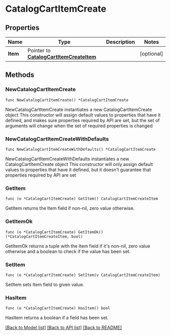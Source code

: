 # CatalogCartItemCreate

## Properties

Name | Type | Description | Notes
------------ | ------------- | ------------- | -------------
**Item** | Pointer to [**CatalogCartItemCreateItem**](catalogCartItemCreate_item.md) |  | [optional] 

## Methods

### NewCatalogCartItemCreate

`func NewCatalogCartItemCreate() *CatalogCartItemCreate`

NewCatalogCartItemCreate instantiates a new CatalogCartItemCreate object
This constructor will assign default values to properties that have it defined,
and makes sure properties required by API are set, but the set of arguments
will change when the set of required properties is changed

### NewCatalogCartItemCreateWithDefaults

`func NewCatalogCartItemCreateWithDefaults() *CatalogCartItemCreate`

NewCatalogCartItemCreateWithDefaults instantiates a new CatalogCartItemCreate object
This constructor will only assign default values to properties that have it defined,
but it doesn't guarantee that properties required by API are set

### GetItem

`func (o *CatalogCartItemCreate) GetItem() CatalogCartItemCreateItem`

GetItem returns the Item field if non-nil, zero value otherwise.

### GetItemOk

`func (o *CatalogCartItemCreate) GetItemOk() (*CatalogCartItemCreateItem, bool)`

GetItemOk returns a tuple with the Item field if it's non-nil, zero value otherwise
and a boolean to check if the value has been set.

### SetItem

`func (o *CatalogCartItemCreate) SetItem(v CatalogCartItemCreateItem)`

SetItem sets Item field to given value.

### HasItem

`func (o *CatalogCartItemCreate) HasItem() bool`

HasItem returns a boolean if a field has been set.


[[Back to Model list]](../README.md#documentation-for-models) [[Back to API list]](../README.md#documentation-for-api-endpoints) [[Back to README]](../README.md)


